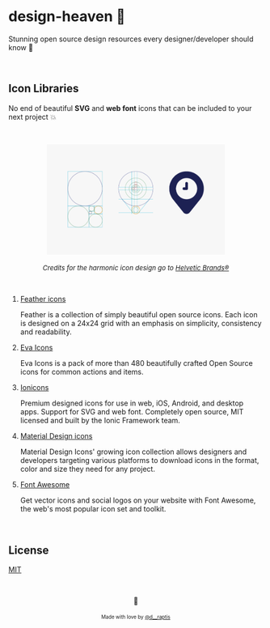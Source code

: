 # design-heaven :metal:
Stunning open source design resources every designer/developer should know :nail_care:

&nbsp;

## Icon Libraries
 
No end of beautiful **SVG** and **web font** icons that can be included to your next project :boom:

&nbsp;

<p align="center">
  <img src="assets/icons.png" width="70%">
  <div align="center">
    <em style="font-size: small">
      Credits for the harmonic icon design go to 
      <a href="https://dribbble.com/shots/381273-Time-Place?list=popularoffset=10">
        Helvetic Brands®
      </a>
    </em>
  </div>
<!-- ![logo](assets/icons.png)
*Credits for the harmonic icon design go to [Helvetic Brands®](https://dribbble.com/shots/381273-Time-Place?list=popular&offset=10)* -->
</p>


&nbsp;

1. [Feather icons](https://feathericons.com/)
   
   Feather is a collection of simply beautiful open source icons. Each icon is designed on a 24x24 grid with an emphasis on simplicity, consistency and readability.

2. [Eva Icons](https://akveo.github.io/eva-icons/#/)

   Eva Icons is a pack of more than 480 beautifully crafted Open Source icons for common actions and items.
   
3. [Ionicons](https://ionicons.com/)

   Premium designed icons for use in web, iOS, Android, and desktop apps. Support for SVG and web font. Completely open source, MIT licensed and built by the Ionic Framework team.

4. [Material Design icons](https://materialdesignicons.com/)

   Material Design Icons' growing icon collection allows designers and developers targeting various platforms to download icons in the format, color and size they need for any project.

5. [Font Awesome](https://fontawesome.com/)

   Get vector icons and social logos on your website with Font Awesome, the web's most popular icon set and toolkit.

&nbsp;

## License

[MIT](/LICENSE.md)

&nbsp;

<p align="center">🤘</p>
<p align="center">
<sub><sup>Made with love by <a href="https://twitter.com/d__raptis">@d__raptis</a></sup></sub>
</p>